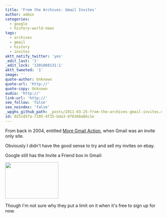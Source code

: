 ```yaml
---
title: 'From the Archives: Gmail Invites'
author: admin
categories:
  - google
  - history-world-news
tags:
  - archives
  - gmail
  - history
  - invites
aktt_notify_twitter: 'yes'
_edit_last: '1'
_edit_lock: '1301069131:1'
aktt_tweeted: '1'
image: ''
quote-author: Unknown
quote-url: 'http://'
quote-copy: Unknown
audio: 'http://'
link-url: 'http://'
seo_follow: 'false'
seo_noindex: 'false'
_wpghs_github_path: _posts/2011-03-25-from-the-archives-gmail-invites.md
id: 025cd5fa-7105-4f35-bda3-078368a86c1e
---
```

<p>From back in 2004, entitled <a href="https://chrisenns.com/2004/06/15/more-gmail-action/">More Gmail Action</a>, when Gmail was an invite only site. </p>
<p>Obviously I didn't have the good sense to try and sell my invites on ebay.</p>
<p>Google still has the Invite a Friend box in Gmail:</p>
<p><img src="https://chrisenns.com/wp-content/uploads/2011/03/inviteafriend.jpg" alt="" title="Invite a Friend to Gmail" width="171" height="116" class="aligncenter size-full wp-image-19433" /></p>
<p>Though I'm not sure why they put a limit on it when it's free to sign up for now.</p>
